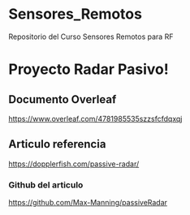 # Sensores_Remotos
Repositorio del Curso Sensores Remotos para RF

# Proyecto Radar Pasivo!

## Documento Overleaf 
https://www.overleaf.com/4781985535szzsfcfdqxqj

## Articulo referencia 
https://dopplerfish.com/passive-radar/

### Github del articulo
https://github.com/Max-Manning/passiveRadar
